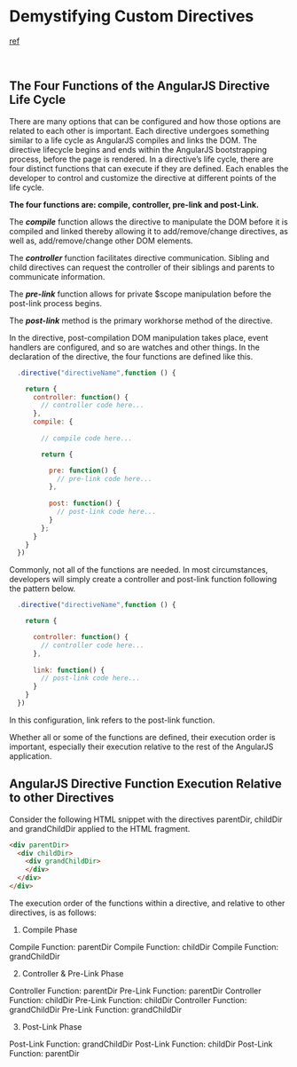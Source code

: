 # Demystifying Custom Directives

[ref](https://www.toptal.com/angular-js/angular-js-demystifying-directives)

<br>

## The Four Functions of the AngularJS Directive Life Cycle

There are many options that can be configured and how those options are related to each other is important. Each directive undergoes something similar to a life cycle as AngularJS compiles and links the DOM. The directive lifecycle begins and ends within the AngularJS bootstrapping process, before the page is rendered. In a directive’s life cycle, there are four distinct functions that can execute if they are defined. Each enables the developer to control and customize the directive at different points of the life cycle.

**The four functions are: compile, controller, pre-link and post-Link.**

The **_compile_** function allows the directive to manipulate the DOM before it is compiled and linked thereby allowing it to add/remove/change directives, as well as, add/remove/change other DOM elements.

The **_controller_** function facilitates directive communication. Sibling and child directives can request the controller of their siblings and parents to communicate information.

The **_pre-link_** function allows for private $scope manipulation before the post-link process begins.

The **_post-link_** method is the primary workhorse method of the directive.

In the directive, post-compilation DOM manipulation takes place, event handlers are configured, and so are watches and other things. In the declaration of the directive, the four functions are defined like this.

```js
  .directive("directiveName",function () {

    return {
      controller: function() {
        // controller code here...
      },
      compile: {
  
        // compile code here...

        return {

          pre: function() {
            // pre-link code here...
          },
      
          post: function() {
            // post-link code here...
          }
        };
      }
    }
  })
  ```
  
Commonly, not all of the functions are needed. In most circumstances, developers will simply create a controller and post-link function following the pattern below.

```js
  .directive("directiveName",function () {

    return {

      controller: function() {
        // controller code here...
      },
  
      link: function() {
        // post-link code here...
      }
    }
  })
  ```
  
In this configuration, link refers to the post-link function.

Whether all or some of the functions are defined, their execution order is important, especially their execution relative to the rest of the AngularJS application.

## AngularJS Directive Function Execution Relative to other Directives

Consider the following HTML snippet with the directives parentDir, childDir and grandChildDir applied to the HTML fragment.

```html
<div parentDir>
  <div childDir>
    <div grandChildDir>
    </div>
  </div>
</div>
```
The execution order of the functions within a directive, and relative to other directives, is as follows:


1. Compile Phase

Compile Function: parentDir
Compile Function: childDir
Compile Function: grandChildDir

2. Controller & Pre-Link Phase

Controller Function: parentDir
Pre-Link Function: parentDir
Controller Function: childDir
Pre-Link Function: childDir
Controller Function: grandChildDir
Pre-Link Function: grandChildDir

3. Post-Link Phase

Post-Link Function: grandChildDir
Post-Link Function: childDir
Post-Link Function: parentDir


